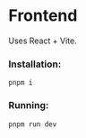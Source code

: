 # Frontend

Uses React + Vite.

### Installation:

```
pnpm i
```

### Running:

```
pnpm run dev
```
